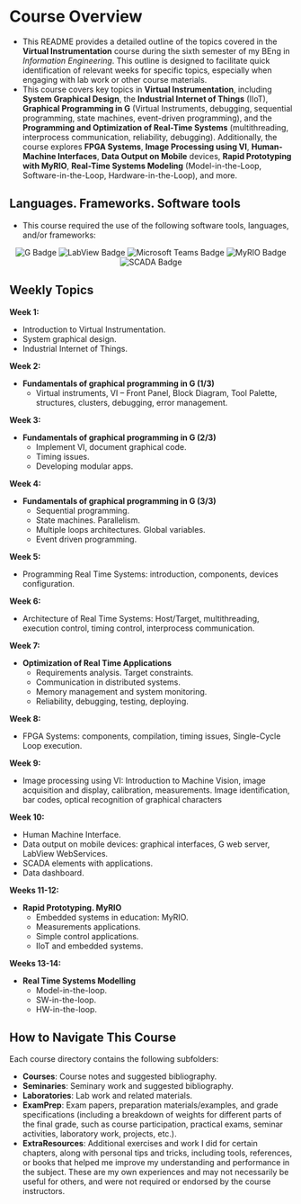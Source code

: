 # Course Overview

- This README provides a detailed outline of the topics covered in the **Virtual Instrumentation** course during the sixth semester of my BEng in _Information Engineering_. This outline is designed to facilitate quick identification of relevant weeks for specific topics, especially when engaging with lab work or other course materials.
- This course covers key topics in **Virtual Instrumentation**, including **System Graphical Design**, the **Industrial Internet of Things** (IIoT), **Graphical Programming in G** (Virtual Instruments, debugging, sequential programming, state machines, event-driven programming), and the **Programming and Optimization of Real-Time Systems** (multithreading, interprocess communication, reliability, debugging). Additionally, the course explores **FPGA Systems**, **Image Processing using VI**, **Human-Machine Interfaces**, **Data Output on Mobile** devices, **Rapid Prototyping with MyRIO**, **Real-Time Systems Modeling** (Model-in-the-Loop, Software-in-the-Loop, Hardware-in-the-Loop), and more.

## Languages. Frameworks. Software tools

- This course required the use of the following software tools, languages, and/or frameworks:

<div align="center">
  
<p>
  <img alt="G Badge" src="https://img.shields.io/badge/G graphical programming language-%230FAF38?style=for-the-badge&logo=g&logoColor=white">
  <img alt="LabView Badge" src="https://img.shields.io/badge/LabView-%23E6AC00?style=for-the-badge&logo=labview&logoColor=white">
  <img alt="Microsoft Teams Badge" src="https://img.shields.io/badge/Microsoft Teams-%23626EAF?style=for-the-badge&logo=microsoftteams&logoColor=white">
  <img alt="MyRIO Badge" src="https://img.shields.io/badge/MyRIO-%231A3E87?style=for-the-badge&logo=myrio&logoColor=white">
  <img alt="SCADA Badge" src="https://img.shields.io/badge/SCADA-%230074B8?style=for-the-badge&logo=scada&logoColor=white">
</p>
  
</div>

## Weekly Topics

**Week 1:** 
- Introduction to Virtual Instrumentation.
- System graphical design.
- Industrial Internet of Things.

**Week 2:**
- **Fundamentals of graphical programming in G (1/3)**
  - Virtual instruments, VI – Front Panel, Block Diagram, Tool Palette, structures, clusters, debugging, error management.

**Week 3:**
- **Fundamentals of graphical programming in G (2/3)**
  - Implement VI, document graphical code.
  - Timing issues.
  - Developing modular apps.

**Week 4:**
- **Fundamentals of graphical programming in G (3/3)**
  - Sequential programming.
  - State machines. Parallelism.
  - Multiple loops architectures. Global variables.
  - Event driven programming.

**Week 5:**
- Programming Real Time Systems: introduction, components, devices configuration.

**Week 6:**
- Architecture of Real Time Systems: Host/Target, multithreading, execution control, timing control, interprocess communication.

**Week 7:**
- **Optimization of Real Time Applications**
  - Requirements analysis. Target constraints.
  - Communication in distributed systems.
  - Memory management and system monitoring.
  - Reliability, debugging, testing, deploying.

**Week 8:**
- FPGA Systems: components, compilation, timing issues, Single-Cycle Loop execution. 

**Week 9:**
- Image processing using VI: Introduction to Machine Vision, image acquisition and display, calibration, measurements. Image identification, bar codes, optical recognition of graphical characters

**Week 10:**
- Human Machine Interface.
- Data output on mobile devices: graphical interfaces, G web server, LabView WebServices.
- SCADA elements with applications.
- Data dashboard.

**Weeks 11-12:**
- **Rapid Prototyping. MyRIO**
  - Embedded systems in education: MyRIO.
  - Measurements applications.
  - Simple control applications.
  - IIoT and embedded systems.

**Weeks 13-14:**
- **Real Time Systems Modelling**
  - Model-in-the-loop.
  - SW-in-the-loop.
  - HW-in-the-loop.

## How to Navigate This Course

Each course directory contains the following subfolders:

- **Courses**: Course notes and suggested bibliography.
- **Seminaries**: Seminary work and suggested bibliography.
- **Laboratories**: Lab work and related materials.
- **ExamPrep**: Exam papers, preparation materials/examples, and grade specifications (including a breakdown of weights for different parts of the final grade, such as course participation, practical exams, seminar activities, laboratory work, projects, etc.).
- **ExtraResources**: Additional exercises and work I did for certain chapters, along with personal tips and tricks, including tools, references, or books that helped me improve my understanding and performance in the subject. These are my own experiences and may not necessarily be useful for others, and were not required or endorsed by the course instructors.
